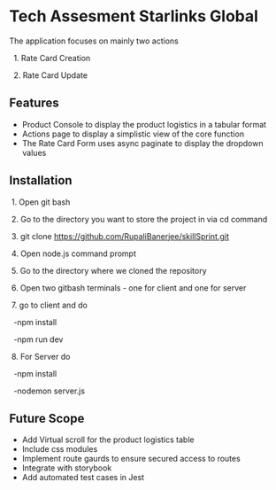 # Tech Assesment Starlinks Global

The application focuses on mainly two actions

&nbsp; 1. Rate Card Creation

&nbsp; 2. Rate Card Update

## Features

- Product Console to display the product logistics in a tabular format
- Actions page to display a simplistic view of the core function
- The Rate Card Form uses async paginate to display the dropdown values

## Installation

&nbsp;1. Open git bash

&nbsp;2. Go to the directory you want to store the project in via cd command

&nbsp;3. git clone https://github.com/RupaliBanerjee/skillSprint.git

&nbsp;4. Open node.js command prompt

&nbsp;5. Go to the directory where we cloned the repository

&nbsp;6. Open two gitbash terminals - one for client and one for server

&nbsp;7. go to client and do

&nbsp;&nbsp;-npm install

&nbsp;&nbsp;-npm run dev

&nbsp;8. For Server do

&nbsp;&nbsp;-npm install

&nbsp;&nbsp;-nodemon server.js

## Future Scope

- Add Virtual scroll for the product logistics table
- Include css modules
- Implement route gaurds to ensure secured access to routes
- Integrate with storybook
- Add automated test cases in Jest
